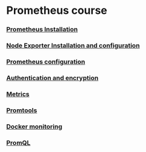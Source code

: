 # Prometheus course

### [Prometheus Installation](./docs/01_Installation.md)
### [Node Exporter Installation and configuration](./docs/02_Node_exporter.md)
### [Prometheus configuration](./docs/03_Prometheus_configuration.md)
### [Authentication and encryption](./docs/04_Authentication_encryption.md)
### [Metrics](./docs/05_metrics.md)
### [Promtools](./docs/06_Promtools.md)
### [Docker monitoring](./docs/07_Docker_monitoring.md)
### [PromQL](./docs/08_PromQL.md)